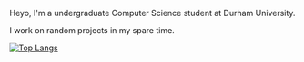 Heyo, I'm a undergraduate Computer Science student at Durham University.

I work on random projects in my spare time.

[![Top Langs](https://github-readme-stats.vercel.app/api/top-langs/?username=SatapasT&layout=donut&hide=Mathematica,HTML,Makefile,Shaderlab,HLSL,PowerShell,Shell,CSS,Dockerfile&size_weight=0.05&count_weight=0.95)](https://github.com/SatapasT/github-readme-stats)
